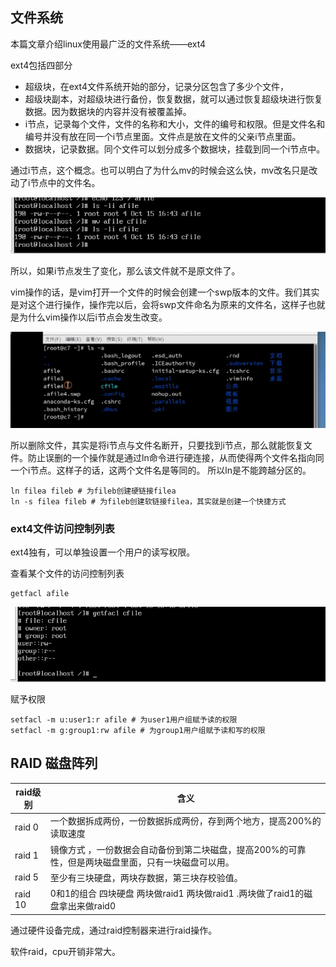



## 文件系统

本篇文章介绍linux使用最广泛的文件系统——ext4

ext4包括四部分

+ 超级块，在ext4文件系统开始的部分，记录分区包含了多少个文件，
+ 超级块副本，对超级块进行备份，恢复数据，就可以通过恢复超级块进行恢复数据。因为数据块的内容并没有被覆盖掉。
+ i节点，记录每个文件，文件的名称和大小，文件的编号和权限。但是文件名和编号并没有放在同一个i节点里面。文件点是放在文件的父亲i节点里面。
+ 数据块，记录数据。同个文件可以划分成多个数据块，挂载到同一个i节点中。

通过i节点，这个概念。也可以明白了为什么mv的时候会这么快，mv改名只是改动了i节点中的文件名。

![image-20201015164415991](../img/image-20201015164415991.png)

所以，如果i节点发生了变化，那么该文件就不是原文件了。

vim操作的话，是vim打开一个文件的时候会创建一个swp版本的文件。我们其实是对这个进行操作，操作完以后，会将swp文件命名为原来的文件名，这样子也就是为什么vim操作以后i节点会发生改变。

![image-20201015164759044](../img/image-20201015164759044.png)

所以删除文件，其实是将i节点与文件名断开，只要找到i节点，那么就能恢复文件。防止误删的一个操作就是通过ln命令进行硬连接，从而使得两个文件名指向同一个i节点。这样子的话，这两个文件名是等同的。	所以ln是不能跨越分区的。

```
ln filea fileb # 为fileb创建硬链接filea
ln -s filea fileb # 为fileb创建软链接filea，其实就是创建一个快捷方式
```

### ext4文件访问控制列表

ext4独有，可以单独设置一个用户的读写权限。

查看某个文件的访问控制列表

```
getfacl afile
```

![image-20201015165756651](../img/image-20201015165756651.png)

赋予权限

```
setfacl -m u:user1:r afile # 为user1用户组赋予读的权限
setfacl -m g:group1:rw afile # 为group1用户组赋予读和写的权限

```











## RAID 磁盘阵列

| raid级别 | 含义                                                         |
| -------- | ------------------------------------------------------------ |
| raid 0   | 一个数据拆成两份，一份数据拆成两份，存到两个地方，提高200%的读取速度 |
| raid 1   | 镜像方式 ，一份数据会自动备份到第二块磁盘，提高200%的可靠性，但是两块磁盘里面，只有一块磁盘可以用。 |
| raid 5   | 至少有三块硬盘，两块存数据，第三块存校验值。                 |
| raid 10  | 0和1的组合   四块硬盘  两块做raid1 两块做raid1 .两块做了raid1的磁盘拿出来做raid0 |

通过硬件设备完成，通过raid控制器来进行raid操作。

软件raid，cpu开销非常大。
